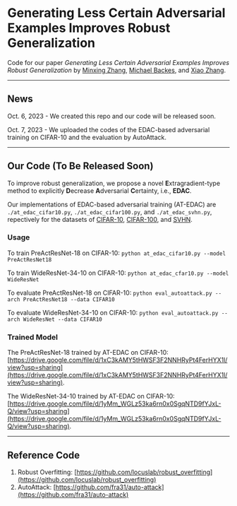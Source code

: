# Generating Less Certain Adversarial Examples Improves Robust Generalization

Code for our paper _Generating Less Certain Adversarial Examples Improves Robust Generalization_ by [Minxing Zhang](https://scholar.google.com/citations?user=wsSLja0AAAAJ&hl=en&oi=ao), [Michael Backes](https://scholar.google.com/citations?user=ZVS3KOEAAAAJ&hl=en&oi=ao), and [Xiao Zhang](https://scholar.google.com/citations?user=L-lz7CUAAAAJ&hl=en&oi=ao).

***

## News

Oct. 6, 2023 - We created this repo and our code will be released soon.

Oct. 7, 2023 - We uploaded the codes of the EDAC-based adversarial training on CIFAR-10 and the evaluation by AutoAttack.

***

## Our Code (To Be Released Soon)

To improve robust generalization, we propose a novel **E**xtragradient-type method to explicitly **D**ecrease **A**dversarial **C**ertainty, i.e., **EDAC**.

Our implementations of EDAC-based adversarial training (AT-EDAC) are ``./at_edac_cifar10.py``, ``./at_edac_cifar100.py``, and ``./at_edac_svhn.py``, repectively for the datasets of [CIFAR-10](https://www.cs.toronto.edu/~kriz/cifar.html), [CIFAR-100](https://www.cs.toronto.edu/~kriz/cifar.html), and [SVHN](http://ufldl.stanford.edu/housenumbers/).

### Usage

To train PreActResNet-18 on CIFAR-10: ``python at_edac_cifar10.py --model PreActResNet18``

To train WideResNet-34-10 on CIFAR-10: ``python at_edac_cfar10.py --model WideResNet``

To evaluate PreActResNet-18 on CIFAR-10: ``python eval_autoattack.py --arch PreActResNet18 --data CIFAR10``

To evaluate WideResNet-34-10 on CIFAR-10: ``python eval_autoattack.py --arch WideResNet --data CIFAR10``

### Trained Model

The PreActResNet-18 trained by AT-EDAC on CIFAR-10: [https://drive.google.com/file/d/1xC3kAMY5tHWSF3F2NNHRyPt4FerHYX1l/view?usp=sharing](https://drive.google.com/file/d/1xC3kAMY5tHWSF3F2NNHRyPt4FerHYX1l/view?usp=sharing).

The WideResNet-34-10 trained by AT-EDAC on CIFAR-10: [https://drive.google.com/file/d/1yMm_WGLz53ka6rn0x0SgqNTD9fYJxL-Q/view?usp=sharing](https://drive.google.com/file/d/1yMm_WGLz53ka6rn0x0SgqNTD9fYJxL-Q/view?usp=sharing).

***

## Reference Code
1. Robust Overfitting: [https://github.com/locuslab/robust_overfitting](https://github.com/locuslab/robust_overfitting)
2. AutoAttack: [https://github.com/fra31/auto-attack](https://github.com/fra31/auto-attack)
